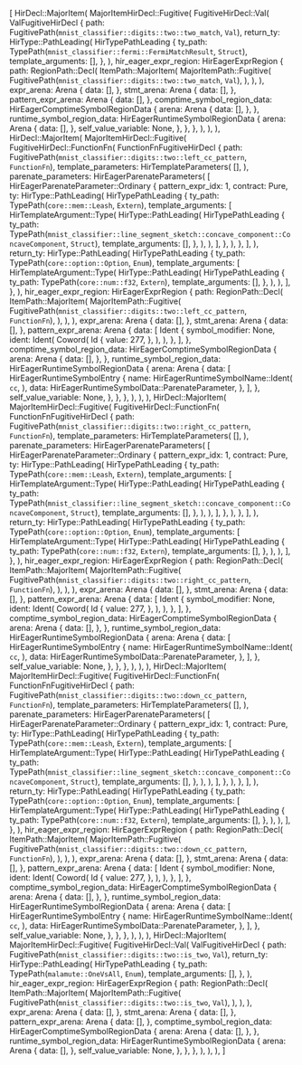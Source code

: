 [
    HirDecl::MajorItem(
        MajorItemHirDecl::Fugitive(
            FugitiveHirDecl::Val(
                ValFugitiveHirDecl {
                    path: FugitivePath(`mnist_classifier::digits::two::two_match`, `Val`),
                    return_ty: HirType::PathLeading(
                        HirTypePathLeading {
                            ty_path: TypePath(`mnist_classifier::fermi::FermiMatchResult`, `Struct`),
                            template_arguments: [],
                        },
                    ),
                    hir_eager_expr_region: HirEagerExprRegion {
                        path: RegionPath::Decl(
                            ItemPath::MajorItem(
                                MajorItemPath::Fugitive(
                                    FugitivePath(`mnist_classifier::digits::two::two_match`, `Val`),
                                ),
                            ),
                        ),
                        expr_arena: Arena {
                            data: [],
                        },
                        stmt_arena: Arena {
                            data: [],
                        },
                        pattern_expr_arena: Arena {
                            data: [],
                        },
                        comptime_symbol_region_data: HirEagerComptimeSymbolRegionData {
                            arena: Arena {
                                data: [],
                            },
                        },
                        runtime_symbol_region_data: HirEagerRuntimeSymbolRegionData {
                            arena: Arena {
                                data: [],
                            },
                            self_value_variable: None,
                        },
                    },
                },
            ),
        ),
    ),
    HirDecl::MajorItem(
        MajorItemHirDecl::Fugitive(
            FugitiveHirDecl::FunctionFn(
                FunctionFnFugitiveHirDecl {
                    path: FugitivePath(`mnist_classifier::digits::two::left_cc_pattern`, `FunctionFn`),
                    template_parameters: HirTemplateParameters(
                        [],
                    ),
                    parenate_parameters: HirEagerParenateParameters(
                        [
                            HirEagerParenateParameter::Ordinary {
                                pattern_expr_idx: 1,
                                contract: Pure,
                                ty: HirType::PathLeading(
                                    HirTypePathLeading {
                                        ty_path: TypePath(`core::mem::Leash`, `Extern`),
                                        template_arguments: [
                                            HirTemplateArgument::Type(
                                                HirType::PathLeading(
                                                    HirTypePathLeading {
                                                        ty_path: TypePath(`mnist_classifier::line_segment_sketch::concave_component::ConcaveComponent`, `Struct`),
                                                        template_arguments: [],
                                                    },
                                                ),
                                            ),
                                        ],
                                    },
                                ),
                            },
                        ],
                    ),
                    return_ty: HirType::PathLeading(
                        HirTypePathLeading {
                            ty_path: TypePath(`core::option::Option`, `Enum`),
                            template_arguments: [
                                HirTemplateArgument::Type(
                                    HirType::PathLeading(
                                        HirTypePathLeading {
                                            ty_path: TypePath(`core::num::f32`, `Extern`),
                                            template_arguments: [],
                                        },
                                    ),
                                ),
                            ],
                        },
                    ),
                    hir_eager_expr_region: HirEagerExprRegion {
                        path: RegionPath::Decl(
                            ItemPath::MajorItem(
                                MajorItemPath::Fugitive(
                                    FugitivePath(`mnist_classifier::digits::two::left_cc_pattern`, `FunctionFn`),
                                ),
                            ),
                        ),
                        expr_arena: Arena {
                            data: [],
                        },
                        stmt_arena: Arena {
                            data: [],
                        },
                        pattern_expr_arena: Arena {
                            data: [
                                Ident {
                                    symbol_modifier: None,
                                    ident: Ident(
                                        Coword(
                                            Id {
                                                value: 277,
                                            },
                                        ),
                                    ),
                                },
                            ],
                        },
                        comptime_symbol_region_data: HirEagerComptimeSymbolRegionData {
                            arena: Arena {
                                data: [],
                            },
                        },
                        runtime_symbol_region_data: HirEagerRuntimeSymbolRegionData {
                            arena: Arena {
                                data: [
                                    HirEagerRuntimeSymbolEntry {
                                        name: HirEagerRuntimeSymbolName::Ident(
                                            `cc`,
                                        ),
                                        data: HirEagerRuntimeSymbolData::ParenateParameter,
                                    },
                                ],
                            },
                            self_value_variable: None,
                        },
                    },
                },
            ),
        ),
    ),
    HirDecl::MajorItem(
        MajorItemHirDecl::Fugitive(
            FugitiveHirDecl::FunctionFn(
                FunctionFnFugitiveHirDecl {
                    path: FugitivePath(`mnist_classifier::digits::two::right_cc_pattern`, `FunctionFn`),
                    template_parameters: HirTemplateParameters(
                        [],
                    ),
                    parenate_parameters: HirEagerParenateParameters(
                        [
                            HirEagerParenateParameter::Ordinary {
                                pattern_expr_idx: 1,
                                contract: Pure,
                                ty: HirType::PathLeading(
                                    HirTypePathLeading {
                                        ty_path: TypePath(`core::mem::Leash`, `Extern`),
                                        template_arguments: [
                                            HirTemplateArgument::Type(
                                                HirType::PathLeading(
                                                    HirTypePathLeading {
                                                        ty_path: TypePath(`mnist_classifier::line_segment_sketch::concave_component::ConcaveComponent`, `Struct`),
                                                        template_arguments: [],
                                                    },
                                                ),
                                            ),
                                        ],
                                    },
                                ),
                            },
                        ],
                    ),
                    return_ty: HirType::PathLeading(
                        HirTypePathLeading {
                            ty_path: TypePath(`core::option::Option`, `Enum`),
                            template_arguments: [
                                HirTemplateArgument::Type(
                                    HirType::PathLeading(
                                        HirTypePathLeading {
                                            ty_path: TypePath(`core::num::f32`, `Extern`),
                                            template_arguments: [],
                                        },
                                    ),
                                ),
                            ],
                        },
                    ),
                    hir_eager_expr_region: HirEagerExprRegion {
                        path: RegionPath::Decl(
                            ItemPath::MajorItem(
                                MajorItemPath::Fugitive(
                                    FugitivePath(`mnist_classifier::digits::two::right_cc_pattern`, `FunctionFn`),
                                ),
                            ),
                        ),
                        expr_arena: Arena {
                            data: [],
                        },
                        stmt_arena: Arena {
                            data: [],
                        },
                        pattern_expr_arena: Arena {
                            data: [
                                Ident {
                                    symbol_modifier: None,
                                    ident: Ident(
                                        Coword(
                                            Id {
                                                value: 277,
                                            },
                                        ),
                                    ),
                                },
                            ],
                        },
                        comptime_symbol_region_data: HirEagerComptimeSymbolRegionData {
                            arena: Arena {
                                data: [],
                            },
                        },
                        runtime_symbol_region_data: HirEagerRuntimeSymbolRegionData {
                            arena: Arena {
                                data: [
                                    HirEagerRuntimeSymbolEntry {
                                        name: HirEagerRuntimeSymbolName::Ident(
                                            `cc`,
                                        ),
                                        data: HirEagerRuntimeSymbolData::ParenateParameter,
                                    },
                                ],
                            },
                            self_value_variable: None,
                        },
                    },
                },
            ),
        ),
    ),
    HirDecl::MajorItem(
        MajorItemHirDecl::Fugitive(
            FugitiveHirDecl::FunctionFn(
                FunctionFnFugitiveHirDecl {
                    path: FugitivePath(`mnist_classifier::digits::two::down_cc_pattern`, `FunctionFn`),
                    template_parameters: HirTemplateParameters(
                        [],
                    ),
                    parenate_parameters: HirEagerParenateParameters(
                        [
                            HirEagerParenateParameter::Ordinary {
                                pattern_expr_idx: 1,
                                contract: Pure,
                                ty: HirType::PathLeading(
                                    HirTypePathLeading {
                                        ty_path: TypePath(`core::mem::Leash`, `Extern`),
                                        template_arguments: [
                                            HirTemplateArgument::Type(
                                                HirType::PathLeading(
                                                    HirTypePathLeading {
                                                        ty_path: TypePath(`mnist_classifier::line_segment_sketch::concave_component::ConcaveComponent`, `Struct`),
                                                        template_arguments: [],
                                                    },
                                                ),
                                            ),
                                        ],
                                    },
                                ),
                            },
                        ],
                    ),
                    return_ty: HirType::PathLeading(
                        HirTypePathLeading {
                            ty_path: TypePath(`core::option::Option`, `Enum`),
                            template_arguments: [
                                HirTemplateArgument::Type(
                                    HirType::PathLeading(
                                        HirTypePathLeading {
                                            ty_path: TypePath(`core::num::f32`, `Extern`),
                                            template_arguments: [],
                                        },
                                    ),
                                ),
                            ],
                        },
                    ),
                    hir_eager_expr_region: HirEagerExprRegion {
                        path: RegionPath::Decl(
                            ItemPath::MajorItem(
                                MajorItemPath::Fugitive(
                                    FugitivePath(`mnist_classifier::digits::two::down_cc_pattern`, `FunctionFn`),
                                ),
                            ),
                        ),
                        expr_arena: Arena {
                            data: [],
                        },
                        stmt_arena: Arena {
                            data: [],
                        },
                        pattern_expr_arena: Arena {
                            data: [
                                Ident {
                                    symbol_modifier: None,
                                    ident: Ident(
                                        Coword(
                                            Id {
                                                value: 277,
                                            },
                                        ),
                                    ),
                                },
                            ],
                        },
                        comptime_symbol_region_data: HirEagerComptimeSymbolRegionData {
                            arena: Arena {
                                data: [],
                            },
                        },
                        runtime_symbol_region_data: HirEagerRuntimeSymbolRegionData {
                            arena: Arena {
                                data: [
                                    HirEagerRuntimeSymbolEntry {
                                        name: HirEagerRuntimeSymbolName::Ident(
                                            `cc`,
                                        ),
                                        data: HirEagerRuntimeSymbolData::ParenateParameter,
                                    },
                                ],
                            },
                            self_value_variable: None,
                        },
                    },
                },
            ),
        ),
    ),
    HirDecl::MajorItem(
        MajorItemHirDecl::Fugitive(
            FugitiveHirDecl::Val(
                ValFugitiveHirDecl {
                    path: FugitivePath(`mnist_classifier::digits::two::is_two`, `Val`),
                    return_ty: HirType::PathLeading(
                        HirTypePathLeading {
                            ty_path: TypePath(`malamute::OneVsAll`, `Enum`),
                            template_arguments: [],
                        },
                    ),
                    hir_eager_expr_region: HirEagerExprRegion {
                        path: RegionPath::Decl(
                            ItemPath::MajorItem(
                                MajorItemPath::Fugitive(
                                    FugitivePath(`mnist_classifier::digits::two::is_two`, `Val`),
                                ),
                            ),
                        ),
                        expr_arena: Arena {
                            data: [],
                        },
                        stmt_arena: Arena {
                            data: [],
                        },
                        pattern_expr_arena: Arena {
                            data: [],
                        },
                        comptime_symbol_region_data: HirEagerComptimeSymbolRegionData {
                            arena: Arena {
                                data: [],
                            },
                        },
                        runtime_symbol_region_data: HirEagerRuntimeSymbolRegionData {
                            arena: Arena {
                                data: [],
                            },
                            self_value_variable: None,
                        },
                    },
                },
            ),
        ),
    ),
]